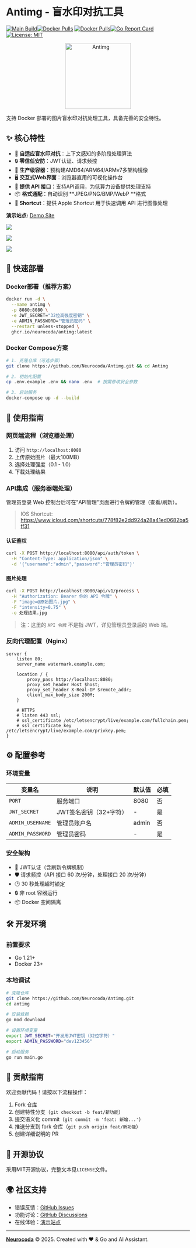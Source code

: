 # Antimg - 盲水印对抗工具

[![Main  Build](https://github.com/Neurocoda/Antimg/actions/workflows/docker-image.yml/badge.svg)](https://github.com/Neurocoda/Antimg/actions/workflows/docker-image.yml)[![Docker Pulls](https://img.shields.io/docker/pulls/neurocoda/antimg)](https://hub.docker.com/r/neurocoda/antimg) [![Docker Pulls](https://img.shields.io/docker/pulls/neurocoda/antimg-api)](https://hub.docker.com/r/neurocoda/antimg-api)[![Go Report Card](https://goreportcard.com/badge/github.com/Neurocoda/Antimg)](https://goreportcard.com/report/github.com/Neurocoda/Antimg) [![License: MIT](https://img.shields.io/badge/License-MIT-yellow.svg)](https://opensource.org/licenses/MIT)

<div align="center">
  <img src="static/logo.svg" alt="Antimg" width="180">
</div>

支持 Docker 部署的图片盲水印对抗处理工具，具备完善的安全特性。



## ✨ 核心特性

- 🎯 **自适应盲水印对抗**：上下文感知的多阶段处理算法
- 🔒 **零信任安防**：JWT认证、请求频控
- 🐳 **生产级容器**：预构建AMD64/ARM64/ARMv7多架构镜像
- 🖥️ **交互式Web界面**：浏览器直用的可视化操作台
- 🔌 **提供 API 接口**：支持API调用，为低算力设备提供处理支持
- 📦 **格式通配**：自动识别 **JPEG/PNG/BMP/WebP **格式
- 🍎 **Shortcut**：提供 Apple Shortcut 用于快速调用 API 进行图像处理


**演示站点:** [Demo Site](https://antimg.neurocoda.com)

![](static/ScreenshotLogin.png)

![](static/ScreenshotWorkspace.png)

![](static/ScreenshotAPI.png)



## 🚀 快速部署

### Docker部署（推荐方案）

```bash
docker run -d \
  --name antimg \
  -p 8080:8080 \
  -e JWT_SECRET="32位高强度密钥" \
  -e ADMIN_PASSWORD="管理员密码" \
  --restart unless-stopped \
  ghcr.io/neurocoda/antimg:latest
```



### Docker Compose方案

```bash
# 1. 克隆仓库（可选步骤）
git clone https://github.com/Neurocoda/Antimg.git && cd Antimg

# 2. 初始化配置
cp .env.example .env && nano .env  # 按需修改安全参数

# 3. 启动服务
docker-compose up -d --build
```



## 📖 使用指南

### 网页端流程（浏览器处理）

1. 访问 `http://localhost:8080`
2. 上传原始图片（最大100MB）
3. 选择处理强度（0.1 - 1.0）
4. 下载处理结果



### API集成（服务器端处理）

管理员登录 Web 控制台后可在"API管理"页面进行令牌的管理（查看/刷新）。

> IOS Shortcut: https://www.icloud.com/shortcuts/778f82e2dd924a28a41ed0682ba5ff31

#### 认证鉴权

```bash
curl -X POST http://localhost:8080/api/auth/token \
  -H "Content-Type: application/json" \
  -d '{"username":"admin","password":"管理员密码"}'
```

#### 图片处理

```bash
curl -X POST http://localhost:8080/api/v1/process \
  -H "Authorization: Bearer 你的 API 令牌" \
  -F "image=@原始图片.jpg" \
  -F "intensity=0.75" \
  -o 处理结果.jpg
```

> 注：这里的 `API 令牌` 不是指 JWT，详见管理员登录后的 Web 端。



### 反向代理配置（Nginx）

```nginx
server {
    listen 80;
    server_name watermark.example.com;

    location / {
        proxy_pass http://localhost:8080;
        proxy_set_header Host $host;
        proxy_set_header X-Real-IP $remote_addr;
        client_max_body_size 200M;
    }

    # HTTPS
    # listen 443 ssl;
    # ssl_certificate /etc/letsencrypt/live/example.com/fullchain.pem;
    # ssl_certificate_key /etc/letsencrypt/live/example.com/privkey.pem;
}
```



## ⚙️ 配置参考

### 环境变量

| 变量名           | 说明                        | 默认值 | 必填 |
| ---------------- | --------------------------- | ------ | ---- |
| `PORT`           | 服务端口                    | 8080   | 否   |
| `JWT_SECRET`     | JWT签名密钥（32+字符）      | -      | 是   |
| `ADMIN_USERNAME` | 管理员账户名                | admin  | 否   |
| `ADMIN_PASSWORD` | 管理员密码                  | -      | 是   |



### 安全架构

- 🔐 JWT认证（含刷新令牌机制）
- 🛡️ 请求频控（API 接口 60 次/分钟，处理接口 20 次/分钟）
- 🕒 30 秒处理超时锁定
- 🔒 非 root 容器运行
- 📦 Docker 空间隔离



## 🛠 开发环境

### 前置要求

- Go 1.21+ 
- Docker 23+



### 本地调试

```bash
# 克隆仓库
git clone https://github.com/Neurocoda/Antimg.git
cd antimg

# 安装依赖
go mod download

# 设置环境变量
export JWT_SECRET="开发用JWT密钥（32位字符）"
export ADMIN_PASSWORD="dev123456"

# 启动服务
go run main.go
```



## 🤝 贡献指南

欢迎贡献代码！请按以下流程操作：

1. Fork 仓库
2. 创建特性分支（`git checkout -b feat/新功能`）
3. 提交语义化 commit（`git commit -m 'feat: 新增...'`）
4. 推送分支到 fork 仓库（`git push origin feat/新功能`）
5. 创建详细说明的 PR



## 📜 开源协议

采用MIT开源协议，完整文本见`LICENSE`文件。



## 🌍 社区支持

- 错误反馈：[GitHub Issues](https://github.com/Neurocoda/Antimg/issues)
- 功能讨论：[GitHub Discussions](https://github.com/Neurocoda/Antimg/discussions)
- 在线体验：[演示站点](https://antimg.neurocoda.com)



---

[**Neurocoda**](https://neurocoda.com) © 2025. Created with ❤️ & Go and AI Assistant.
